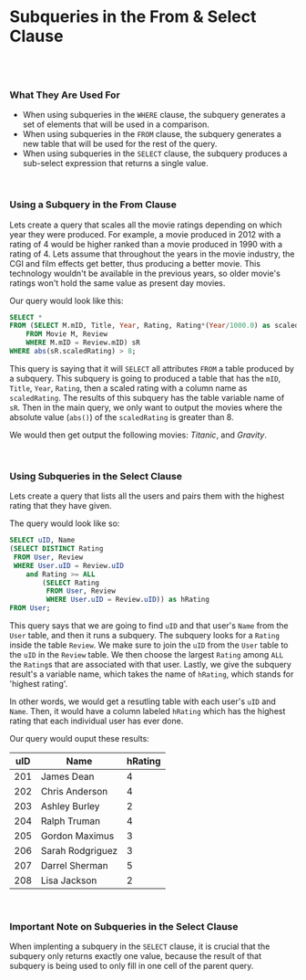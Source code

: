 # Subqueries in the From & Select Clause

<br>
<br>

### What They Are Used For

* When using subqueries in the `WHERE` clause, the subquery generates a set of elements that will be used in a comparison.
* When using subqueries in the `FROM` clause, the subquery generates a new table that will be used for the rest of the query.
* When using subqueries in the `SELECT` clause, the subquery produces a sub-select expression that returns a single value.

<br>

### Using a Subquery in the From Clause

Lets create a query that scales all the movie ratings depending on which year they were produced. For example, a movie produced in 2012 with a rating of 4 would be higher ranked than a movie produced in 1990 with a rating of 4. Lets assume that throughout the years in the movie industry, the CGI and film effects get better, thus producing a better movie. This technology wouldn't be available in the previous years, so older movie's ratings won't hold the same value as present day movies.

Our query would look like this:

```sql
SELECT *
FROM (SELECT M.mID, Title, Year, Rating, Rating*(Year/1000.0) as scaledRating
    FROM Movie M, Review
    WHERE M.mID = Review.mID) sR
WHERE abs(sR.scaledRating) > 8;
```
This query is saying that it will `SELECT` all attributes `FROM` a table produced by a subquery. This subquery is going to produced a table that has the `mID`, `Title`, `Year`, `Rating`, then a scaled rating with a column name as `scaledRating`. The results of this subquery has the table variable name of `sR`. Then in the main query, we only want to output the movies where the absolute value (`abs()`) of the `scaledRating` is greater than 8.

We would then get output the following movies: *Titanic*, and *Gravity*.

<br>

### Using Subqueries in the Select Clause

Lets create a query that lists all the users and pairs them with the highest rating that they have given.

The query would look like so:

```sql
SELECT uID, Name
(SELECT DISTINCT Rating
 FROM User, Review
 WHERE User.uID = Review.uID
    and Rating >= ALL
        (SELECT Rating
         FROM User, Review
         WHERE User.uID = Review.uID)) as hRating
FROM User;
```

This query says that we are going to find `uID` and that user's `Name` from the `User` table, and then it runs a subquery. The subquery looks for a `Rating` inside the table `Review`. We make sure to join the `uID` from the `User` table to the `uID` in the `Review` table. We then choose the largest `Rating` among `ALL` the `Rating`s that are associated with that user. Lastly, we give the subquery result's a variable name, which takes the name of `hRating`, which stands for 'highest rating'.

In other words, we would get a resutling table with each user's `uID` and `Name`. Then, it would have a column labeled `hRating` which has the highest rating that each individual user has ever done.

Our query would ouput these results:

| uID | Name             | hRating |
| --- | ---------------- | ------- |
| 201 | James Dean       | 4       |
| 202 | Chris Anderson   | 4       |
| 203 | Ashley Burley    | 2       |
| 204 | Ralph Truman     | 4       |
| 205 | Gordon Maximus   | 3       |
| 206 | Sarah Rodgriguez | 3       |
| 207 | Darrel Sherman   | 5       |
| 208 | Lisa Jackson     | 2       |

<br>

### Important Note on Subqueries in the Select Clause

When implenting a subquery in the `SELECT` clause, it is crucial that the subquery only returns exactly one value, because the result of that subquery is being used to only fill in one cell of the parent query.
